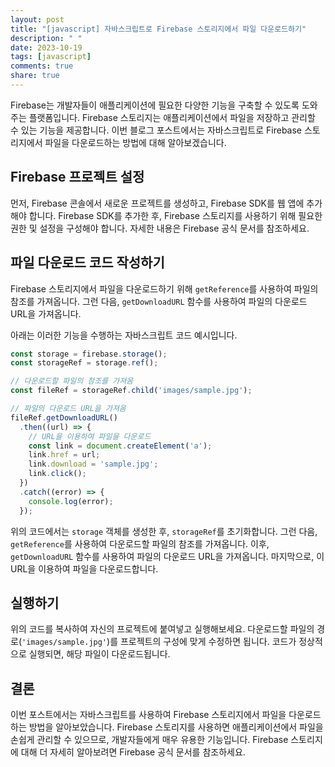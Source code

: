 ```yaml
---
layout: post
title: "[javascript] 자바스크립트로 Firebase 스토리지에서 파일 다운로드하기"
description: " "
date: 2023-10-19
tags: [javascript]
comments: true
share: true
---
```


Firebase는 개발자들이 애플리케이션에 필요한 다양한 기능을 구축할 수 있도록 도와주는 플랫폼입니다. Firebase 스토리지는 애플리케이션에서 파일을 저장하고 관리할 수 있는 기능을 제공합니다. 이번 블로그 포스트에서는 자바스크립트로 Firebase 스토리지에서 파일을 다운로드하는 방법에 대해 알아보겠습니다.

## Firebase 프로젝트 설정

먼저, Firebase 콘솔에서 새로운 프로젝트를 생성하고, Firebase SDK를 웹 앱에 추가해야 합니다. Firebase SDK를 추가한 후, Firebase 스토리지를 사용하기 위해 필요한 권한 및 설정을 구성해야 합니다. 자세한 내용은 Firebase 공식 문서를 참조하세요.

## 파일 다운로드 코드 작성하기

Firebase 스토리지에서 파일을 다운로드하기 위해 `getReference`를 사용하여 파일의 참조를 가져옵니다. 그런 다음, `getDownloadURL` 함수를 사용하여 파일의 다운로드 URL을 가져옵니다.

아래는 이러한 기능을 수행하는 자바스크립트 코드 예시입니다.

```javascript
const storage = firebase.storage();
const storageRef = storage.ref();

// 다운로드할 파일의 참조를 가져옴
const fileRef = storageRef.child('images/sample.jpg');

// 파일의 다운로드 URL을 가져옴
fileRef.getDownloadURL()
  .then((url) => {
    // URL을 이용하여 파일을 다운로드
    const link = document.createElement('a');
    link.href = url;
    link.download = 'sample.jpg';
    link.click();
  })
  .catch((error) => {
    console.log(error);
  });
```

위의 코드에서는 `storage` 객체를 생성한 후, `storageRef`를 초기화합니다. 그런 다음, `getReference`를 사용하여 다운로드할 파일의 참조를 가져옵니다. 이후, `getDownloadURL` 함수를 사용하여 파일의 다운로드 URL을 가져옵니다. 마지막으로, 이 URL을 이용하여 파일을 다운로드합니다.

## 실행하기

위의 코드를 복사하여 자신의 프로젝트에 붙여넣고 실행해보세요. 다운로드할 파일의 경로(`'images/sample.jpg'`)를 프로젝트의 구성에 맞게 수정하면 됩니다. 코드가 정상적으로 실행되면, 해당 파일이 다운로드됩니다.

## 결론

이번 포스트에서는 자바스크립트를 사용하여 Firebase 스토리지에서 파일을 다운로드하는 방법을 알아보았습니다. Firebase 스토리지를 사용하면 애플리케이션에서 파일을 손쉽게 관리할 수 있으므로, 개발자들에게 매우 유용한 기능입니다. Firebase 스토리지에 대해 더 자세히 알아보려면 Firebase 공식 문서를 참조하세요.